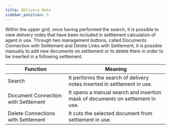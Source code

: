 ```yaml
---
title: Delivery Note
sidebar_position: 5
---
```


Within the upper grid, once having performed the search, it is possible to view delivery notes that have been included in settlement calculation of agent in use. Through two management buttons, called Documents Connection with Settlement and Delete Links with Settlement, it is possible manually to add new documents on settlement or to delete them in order to be inserted in a following settlement.



| Function | Meaning |
| --- | --- |
| Search | It performs the search of delivery notes inserted in settlement in use. |
| Document Connection with Settlement | It opens a manual search and insertion mask of documents on settlement in use. |
| Delete Connections with Settlement | It cuts the selected document from settlement in use. |






